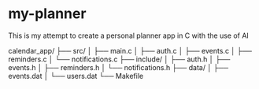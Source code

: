 # my-planner
This is my attempt to create a personal planner app  in C with the use of AI


calendar_app/
├── src/
│   ├── main.c
│   ├── auth.c
│   ├── events.c
│   ├── reminders.c
│   └── notifications.c
├── include/
│   ├── auth.h
│   ├── events.h
│   ├── reminders.h
│   └── notifications.h
├── data/
│   ├── events.dat
│   └── users.dat
└── Makefile
